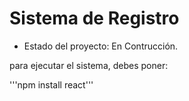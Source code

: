 <h1> Sistema de Registro</h1>

- Estado del proyecto: En Contrucción.

para ejecutar el sistema, debes poner:

'''npm install react'''
